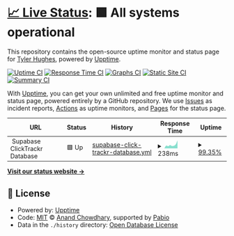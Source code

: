 # [📈 Live Status](https://demo.upptime.js.org): <!--live status--> **🟩 All systems operational**

This repository contains the open-source uptime monitor and status page for [Tyler Hughes](https://demo.upptime.js.org), powered by [Upptime](https://github.com/upptime/upptime).

[![Uptime CI](https://github.com/codewithtyler/status/workflows/Uptime%20CI/badge.svg)](https://github.com/codewithtyler/status/actions?query=workflow%3A%22Uptime+CI%22)
[![Response Time CI](https://github.com/codewithtyler/status/workflows/Response%20Time%20CI/badge.svg)](https://github.com/codewithtyler/status/actions?query=workflow%3A%22Response+Time+CI%22)
[![Graphs CI](https://github.com/codewithtyler/status/workflows/Graphs%20CI/badge.svg)](https://github.com/codewithtyler/status/actions?query=workflow%3A%22Graphs+CI%22)
[![Static Site CI](https://github.com/codewithtyler/status/workflows/Static%20Site%20CI/badge.svg)](https://github.com/codewithtyler/status/actions?query=workflow%3A%22Static+Site+CI%22)
[![Summary CI](https://github.com/codewithtyler/status/workflows/Summary%20CI/badge.svg)](https://github.com/codewithtyler/status/actions?query=workflow%3A%22Summary+CI%22)

With [Upptime](https://upptime.js.org), you can get your own unlimited and free uptime monitor and status page, powered entirely by a GitHub repository. We use [Issues](https://github.com/codewithtyler/status/issues) as incident reports, [Actions](https://github.com/codewithtyler/status/actions) as uptime monitors, and [Pages](https://demo.upptime.js.org) for the status page.

<!--start: status pages-->
<!-- This summary is generated by Upptime (https://github.com/upptime/upptime) -->
<!-- Do not edit this manually, your changes will be overwritten -->
<!-- prettier-ignore -->
| URL | Status | History | Response Time | Uptime |
| --- | ------ | ------- | ------------- | ------ |
| <img alt="" src="https://icons.duckduckgo.com/ip3/null.ico" height="13"> Supabase ClickTrackr Database | 🟩 Up | [supabase-click-trackr-database.yml](https://github.com/codewithtyler/status/commits/HEAD/history/supabase-click-trackr-database.yml) | <details><summary><img alt="Response time graph" src="./graphs/supabase-click-trackr-database/response-time-week.png" height="20"> 238ms</summary><br><a href="https://status.eaglesightlabs.com/history/supabase-click-trackr-database"><img alt="Response time 238" src="https://img.shields.io/endpoint?url=https%3A%2F%2Fraw.githubusercontent.com%2Fcodewithtyler%2Fstatus%2FHEAD%2Fapi%2Fsupabase-click-trackr-database%2Fresponse-time.json"></a><br><a href="https://status.eaglesightlabs.com/history/supabase-click-trackr-database"><img alt="24-hour response time 536" src="https://img.shields.io/endpoint?url=https%3A%2F%2Fraw.githubusercontent.com%2Fcodewithtyler%2Fstatus%2FHEAD%2Fapi%2Fsupabase-click-trackr-database%2Fresponse-time-day.json"></a><br><a href="https://status.eaglesightlabs.com/history/supabase-click-trackr-database"><img alt="7-day response time 238" src="https://img.shields.io/endpoint?url=https%3A%2F%2Fraw.githubusercontent.com%2Fcodewithtyler%2Fstatus%2FHEAD%2Fapi%2Fsupabase-click-trackr-database%2Fresponse-time-week.json"></a><br><a href="https://status.eaglesightlabs.com/history/supabase-click-trackr-database"><img alt="30-day response time 238" src="https://img.shields.io/endpoint?url=https%3A%2F%2Fraw.githubusercontent.com%2Fcodewithtyler%2Fstatus%2FHEAD%2Fapi%2Fsupabase-click-trackr-database%2Fresponse-time-month.json"></a><br><a href="https://status.eaglesightlabs.com/history/supabase-click-trackr-database"><img alt="1-year response time 238" src="https://img.shields.io/endpoint?url=https%3A%2F%2Fraw.githubusercontent.com%2Fcodewithtyler%2Fstatus%2FHEAD%2Fapi%2Fsupabase-click-trackr-database%2Fresponse-time-year.json"></a></details> | <details><summary><a href="https://status.eaglesightlabs.com/history/supabase-click-trackr-database">99.35%</a></summary><a href="https://status.eaglesightlabs.com/history/supabase-click-trackr-database"><img alt="All-time uptime 99.35%" src="https://img.shields.io/endpoint?url=https%3A%2F%2Fraw.githubusercontent.com%2Fcodewithtyler%2Fstatus%2FHEAD%2Fapi%2Fsupabase-click-trackr-database%2Fuptime.json"></a><br><a href="https://status.eaglesightlabs.com/history/supabase-click-trackr-database"><img alt="24-hour uptime 100.00%" src="https://img.shields.io/endpoint?url=https%3A%2F%2Fraw.githubusercontent.com%2Fcodewithtyler%2Fstatus%2FHEAD%2Fapi%2Fsupabase-click-trackr-database%2Fuptime-day.json"></a><br><a href="https://status.eaglesightlabs.com/history/supabase-click-trackr-database"><img alt="7-day uptime 99.35%" src="https://img.shields.io/endpoint?url=https%3A%2F%2Fraw.githubusercontent.com%2Fcodewithtyler%2Fstatus%2FHEAD%2Fapi%2Fsupabase-click-trackr-database%2Fuptime-week.json"></a><br><a href="https://status.eaglesightlabs.com/history/supabase-click-trackr-database"><img alt="30-day uptime 99.35%" src="https://img.shields.io/endpoint?url=https%3A%2F%2Fraw.githubusercontent.com%2Fcodewithtyler%2Fstatus%2FHEAD%2Fapi%2Fsupabase-click-trackr-database%2Fuptime-month.json"></a><br><a href="https://status.eaglesightlabs.com/history/supabase-click-trackr-database"><img alt="1-year uptime 99.35%" src="https://img.shields.io/endpoint?url=https%3A%2F%2Fraw.githubusercontent.com%2Fcodewithtyler%2Fstatus%2FHEAD%2Fapi%2Fsupabase-click-trackr-database%2Fuptime-year.json"></a></details>

<!--end: status pages-->

[**Visit our status website →**](https://demo.upptime.js.org)

## 📄 License

- Powered by: [Upptime](https://github.com/upptime/upptime)
- Code: [MIT](./LICENSE) © [Anand Chowdhary](https://anandchowdhary.com), supported by [Pabio](https://pabio.com)
- Data in the `./history` directory: [Open Database License](https://opendatacommons.org/licenses/odbl/1-0/)
